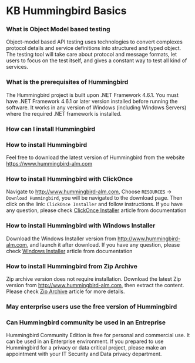 # KB Hummingbird Basics
### What is Object Model based testing
Object-model based API testing uses technologies to convert complexes protocol details and service definitions into structured and typed object. The testing tool will take care about protocol and message formats, let users to focus on the test itself, and gives a constant way to test all kind of services.

### What is the prerequisites of Hummingbird
The Hummingbird project is built upon .NET Framework 4.6.1. You must have .NET Framework 4.6.1 or later version installed before running the software. It works in any version of Windows (including Windows Servers) where the required .NET framework is installed.

### How can I install Hummingbird
### How to install Hummingbird
Feel free to download the latest version of Hummingbird from the website https://www.hummingbird-alm.com

### How to install Hummingbird with ClickOnce
Navigate to http://www.hummingbird-alm.com, Choose `RESOURCES` -> `Download Hummingbird`, you will be navigated to the download page. Then click on the link: `ClickOnce Installer` and follow instructions.
If you have any question, please check [ClickOnce Installer](https://www.hummingbird-alm.com/docs/html/a95ea83d-733b-4a07-b290-438514fbcbb5.htm) article from documentation

### How to install Hummingbird with Windows Installer
Download the Windows Installer version from http://www.hummingbird-alm.com, and launch it after download. 
If you have any question, please check [Windows Installer](https://www.hummingbird-alm.com/docs/html/f7a36b1b-4cf2-4130-99c9-460787e5b2fe.htm) article from documentation

### How to install Hummingbird from Zip Archive
Zip archive version does not require installation. Download the latest Zip version from http://www.hummingbird-alm.com, then extract the content. Please check [Zip Archive](https://www.hummingbird-alm.com/docs/html/cb60599c-39e3-48df-b079-03533657ba3a.htm) article for more details.

### May enterprise users use the free version of Hummingbird
### Can Hummingbird community be used in an Entreprise
Hummingbird Community Edition is free for personal and commercial use. It can be used in an Enterprise environment. If you prepared to use Hummingbird for a privacy or data critical project, please make an appointment with your IT Security and Data privacy department.
